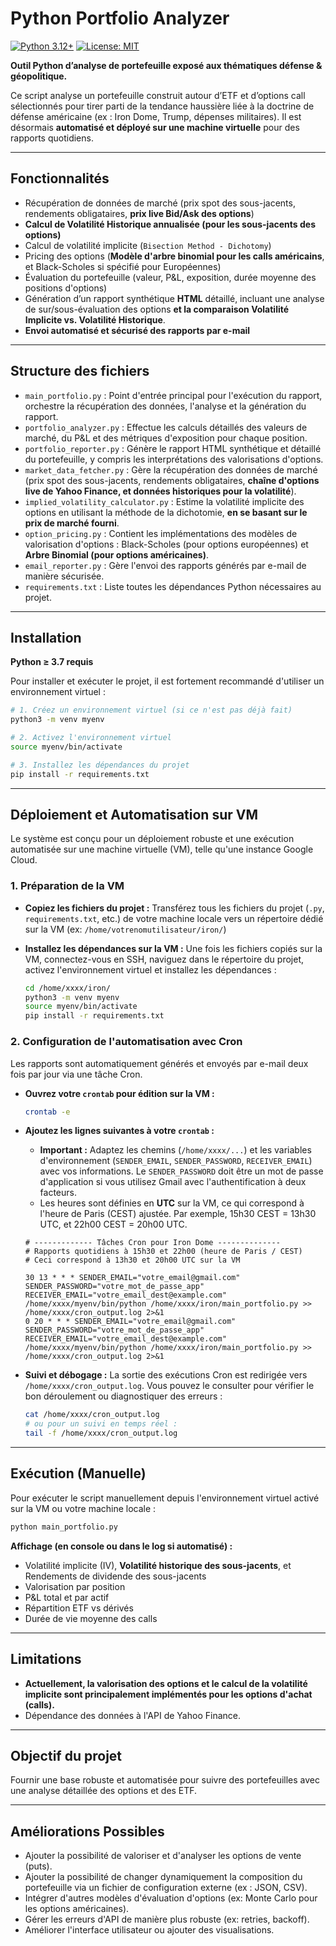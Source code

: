 # Python Portfolio Analyzer
[![Python 3.12+](https://img.shields.io/badge/python-3.12+-blue.svg)](https://www.python.org/downloads/) [![License: MIT](https://img.shields.io/badge/License-MIT-yellow.svg)](https://opensource.org/licenses/MIT)

**Outil Python d’analyse de portefeuille exposé aux thématiques défense & géopolitique.**

Ce script analyse un portefeuille construit autour d’ETF et d’options call sélectionnés pour tirer parti de la tendance haussière liée à la doctrine de défense américaine (ex : Iron Dome, Trump, dépenses militaires). Il est désormais **automatisé et déployé sur une machine virtuelle** pour des rapports quotidiens.

---

## Fonctionnalités

- Récupération de données de marché (prix spot des sous-jacents, rendements obligataires, **prix live Bid/Ask des options**)
- **Calcul de Volatilité Historique annualisée (pour les sous-jacents des options)**
- Calcul de volatilité implicite (`Bisection Method - Dichotomy`)
- Pricing des options (**Modèle d'arbre binomial pour les calls américains**, et Black-Scholes si spécifié pour Européennes)
- Évaluation du portefeuille (valeur, P&L, exposition, durée moyenne des positions d'options)
- Génération d’un rapport synthétique **HTML** détaillé, incluant une analyse de sur/sous-évaluation des options **et la comparaison Volatilité Implicite vs. Volatilité Historique**.
- **Envoi automatisé et sécurisé des rapports par e-mail**

---

## Structure des fichiers

- `main_portfolio.py` : Point d'entrée principal pour l'exécution du rapport, orchestre la récupération des données, l'analyse et la génération du rapport.
- `portfolio_analyzer.py` : Effectue les calculs détaillés des valeurs de marché, du P&L et des métriques d'exposition pour chaque position.
- `portfolio_reporter.py` : Génère le rapport HTML synthétique et détaillé du portefeuille, y compris les interprétations des valorisations d'options.
- `market_data_fetcher.py` : Gère la récupération des données de marché (prix spot des sous-jacents, rendements obligataires, **chaîne d'options live de Yahoo Finance, et données historiques pour la volatilité**).
- `implied_volatility_calculator.py` : Estime la volatilité implicite des options en utilisant la méthode de la dichotomie, **en se basant sur le prix de marché fourni**.
- `option_pricing.py` : Contient les implémentations des modèles de valorisation d'options : Black-Scholes (pour options européennes) et **Arbre Binomial (pour options américaines)**.
- `email_reporter.py` : Gère l'envoi des rapports générés par e-mail de manière sécurisée.
- `requirements.txt` : Liste toutes les dépendances Python nécessaires au projet.

---

## Installation

**Python ≥ 3.7 requis**

Pour installer et exécuter le projet, il est fortement recommandé d'utiliser un environnement virtuel :

```bash
# 1. Créez un environnement virtuel (si ce n'est pas déjà fait)
python3 -m venv myenv

# 2. Activez l'environnement virtuel
source myenv/bin/activate

# 3. Installez les dépendances du projet
pip install -r requirements.txt
```

---

## Déploiement et Automatisation sur VM

Le système est conçu pour un déploiement robuste et une exécution automatisée sur une machine virtuelle (VM), telle qu'une instance Google Cloud.

### 1. Préparation de la VM

* **Copiez les fichiers du projet :** Transférez tous les fichiers du projet (`.py`, `requirements.txt`, etc.) de votre machine locale vers un répertoire dédié sur la VM (ex: `/home/votrenomutilisateur/iron/`)

* **Installez les dépendances sur la VM :** Une fois les fichiers copiés sur la VM, connectez-vous en SSH, naviguez dans le répertoire du projet, activez l'environnement virtuel et installez les dépendances :
    ```bash
    cd /home/xxxx/iron/
    python3 -m venv myenv
    source myenv/bin/activate
    pip install -r requirements.txt
    ```

### 2. Configuration de l'automatisation avec Cron

Les rapports sont automatiquement générés et envoyés par e-mail deux fois par jour via une tâche Cron.

* **Ouvrez votre `crontab` pour édition sur la VM :**
    ```bash
    crontab -e
    ```
* **Ajoutez les lignes suivantes à votre `crontab` :**
    * **Important :** Adaptez les chemins (`/home/xxxx/...`) et les variables d'environnement (`SENDER_EMAIL`, `SENDER_PASSWORD`, `RECEIVER_EMAIL`) avec vos informations. Le `SENDER_PASSWORD` doit être un mot de passe d'application si vous utilisez Gmail avec l'authentification à deux facteurs.
    * Les heures sont définies en **UTC** sur la VM, ce qui correspond à l'heure de Paris (CEST) ajustée. Par exemple, 15h30 CEST = 13h30 UTC, et 22h00 CEST = 20h00 UTC.

    ```cron
    # ------------- Tâches Cron pour Iron Dome --------------
    # Rapports quotidiens à 15h30 et 22h00 (heure de Paris / CEST)
    # Ceci correspond à 13h30 et 20h00 UTC sur la VM

    30 13 * * * SENDER_EMAIL="votre_email@gmail.com" SENDER_PASSWORD="votre_mot_de_passe_app" RECEIVER_EMAIL="votre_email_dest@example.com" /home/xxxx/myenv/bin/python /home/xxxx/iron/main_portfolio.py >> /home/xxxx/cron_output.log 2>&1
    0 20 * * * SENDER_EMAIL="votre_email@gmail.com" SENDER_PASSWORD="votre_mot_de_passe_app" RECEIVER_EMAIL="votre_email_dest@example.com" /home/xxxx/myenv/bin/python /home/xxxx/iron/main_portfolio.py >> /home/xxxx/cron_output.log 2>&1
    ```

* **Suivi et débogage :** La sortie des exécutions Cron est redirigée vers `/home/xxxx/cron_output.log`. Vous pouvez le consulter pour vérifier le bon déroulement ou diagnostiquer des erreurs :
    ```bash
    cat /home/xxxx/cron_output.log
    # ou pour un suivi en temps réel :
    tail -f /home/xxxx/cron_output.log
    ```

---

## Exécution (Manuelle)

Pour exécuter le script manuellement depuis l'environnement virtuel activé sur la VM ou votre machine locale :

```bash
python main_portfolio.py
```

**Affichage (en console ou dans le log si automatisé) :**

* Volatilité implicite (IV), **Volatilité historique des sous-jacents**, et Rendements de dividende des sous-jacents
* Valorisation par position
* P&L total et par actif
* Répartition ETF vs dérivés
* Durée de vie moyenne des calls

---

## Limitations

* **Actuellement, la valorisation des options et le calcul de la volatilité implicite sont principalement implémentés pour les options d'achat (calls).**
* Dépendance des données à l'API de Yahoo Finance.

---

## Objectif du projet

Fournir une base robuste et automatisée pour suivre des portefeuilles avec une analyse détaillée des options et des ETF.

---

## Améliorations Possibles

* Ajouter la possibilité de valoriser et d'analyser les options de vente (puts).
* Ajouter la possibilité de changer dynamiquement la composition du portefeuille via un fichier de configuration externe (ex : JSON, CSV).
* Intégrer d'autres modèles d'évaluation d'options (ex: Monte Carlo pour les options américaines).
* Gérer les erreurs d'API de manière plus robuste (ex: retries, backoff).
* Améliorer l'interface utilisateur ou ajouter des visualisations.
